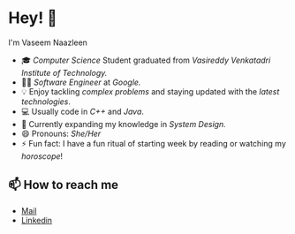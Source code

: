 # Hey! 👋 

I'm Vaseem Naazleen
- 🎓 *Computer Science* Student graduated from *Vasireddy Venkatadri Institute of Technology.*
- 👩‍💻 *Software Engineer* at *Google.*
- 💡 Enjoy tackling *complex problems* and staying updated with the *latest technologies*.
- 💻 Usually code in *C++* and *Java*.
- 🌱 Currently expanding my knowledge in *System Design.*
- 😄 Pronouns: *She/Her*
- ⚡ Fun fact: I have a fun ritual of starting week by reading or watching my *horoscope*!

<!--
**vnaazleen/vnaazleen** is a ✨ _special_ ✨ repository because its `README.md` (this file) appears on your GitHub profile.

Here are some ideas to get you started:

- 🔭 I’m currently working on ...
- 🌱 I’m currently learning ...
- 👯 I’m looking to collaborate on ...
- 🤔 I’m looking for help with ...
- 💬 Ask me about ...
- 📫 How to reach me: ...
- 😄 Pronouns: ...
- ⚡ Fun fact: ...
-->



## 📫 How to reach me
* [Mail](mailto:shaikvaseemnaazleen@gmail.com)
* [Linkedin](https://www.linkedin.com/in/vaseem-naazleen/)
